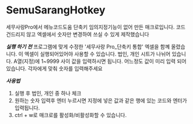 # SemuSarangHotkey
세무사랑Pro에서 메뉴코드도움 단축키 임의지정기능이 없어 만든 매크로입니다.
코드 건드리지 않고 엑셀에서 숫자만 변경하여 쓰실 수 있게 제작했습니다

***실행 하기 전***
  프로그램에 맞게 수정한 '세무사랑 Pro_단축키 통합' 엑셀을 함꼐 올렸습니다. 
이 엑셀이 실행되어있어야 사용할 수 있습니다.
법인, 개인 시트가 나뉘어 있습니다. A열(지정)에 1~9999 사이 값을 입력하시면 됩니다. 어느정도 값이 미리 입력 되어 있습니다. 각자에게 맞춰 숫자를 입력해주세요


***사용법***
1. 실행 후 법인, 개인 중 하나 체크
2. 원하는 숫자 입력후 엔터 누르시면 지정에 넣은 값과 같은 행에 있는 코드와 엔터가 입력됩니다.
3. ctrl + w로 매크로를 활성화/비활성화할 수 있습니다.
